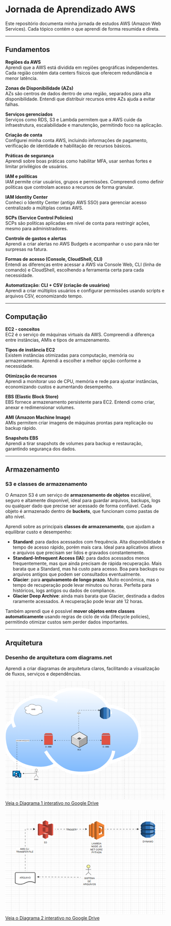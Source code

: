 # Jornada de Aprendizado AWS

Este repositório documenta minha jornada de estudos AWS (Amazon Web Services). Cada tópico contém o que aprendi de forma resumida e direta.

---

## Fundamentos

**Regiões da AWS**  
Aprendi que a AWS está dividida em regiões geográficas independentes. Cada região contém data centers físicos que oferecem redundância e menor latência.

**Zonas de Disponibilidade (AZs)**  
AZs são centros de dados dentro de uma região, separados para alta disponibilidade. Entendi que distribuir recursos entre AZs ajuda a evitar falhas.

**Serviços gerenciados**  
Serviços como RDS, S3 e Lambda permitem que a AWS cuide da infraestrutura, escalabilidade e manutenção, permitindo foco na aplicação.

**Criação de conta**  
Configurei minha conta AWS, incluindo informações de pagamento, verificação de identidade e habilitação de recursos básicos.

**Práticas de segurança**  
Aprendi sobre boas práticas como habilitar MFA, usar senhas fortes e limitar privilégios de usuários.

**IAM e políticas**  
IAM permite criar usuários, grupos e permissões. Compreendi como definir políticas que controlam acesso a recursos de forma granular.

**IAM Identity Center**  
Conheci o Identity Center (antigo AWS SSO) para gerenciar acesso centralizado a múltiplas contas AWS.

**SCPs (Service Control Policies)**  
SCPs são políticas aplicadas em nível de conta para restringir ações, mesmo para administradores.

**Controle de gastos e alertas**  
Aprendi a criar alertas no AWS Budgets e acompanhar o uso para não ter surpresas na fatura.

**Formas de acesso (Console, CloudShell, CLI)**  
Entendi as diferenças entre acessar a AWS via Console Web, CLI (linha de comando) e CloudShell, escolhendo a ferramenta certa para cada necessidade.

**Automatização: CLI + CSV (criação de usuários)**  
Aprendi a criar múltiplos usuários e configurar permissões usando scripts e arquivos CSV, economizando tempo.

---

## Computação

**EC2 - conceitos**  
EC2 é o serviço de máquinas virtuais da AWS. Compreendi a diferença entre instâncias, AMIs e tipos de armazenamento.

**Tipos de instância EC2**  
Existem instâncias otimizadas para computação, memória ou armazenamento. Aprendi a escolher a melhor opção conforme a necessidade.

**Otimização de recursos**  
Aprendi a monitorar uso de CPU, memória e rede para ajustar instâncias, economizando custos e aumentando desempenho.

**EBS (Elastic Block Store)**  
EBS fornece armazenamento persistente para EC2. Entendi como criar, anexar e redimensionar volumes.

**AMI (Amazon Machine Image)**  
AMIs permitem criar imagens de máquinas prontas para replicação ou backup rápido.

**Snapshots EBS**  
Aprendi a tirar snapshots de volumes para backup e restauração, garantindo segurança dos dados.

---

## Armazenamento

### S3 e classes de armazenamento
O Amazon S3 é um serviço de **armazenamento de objetos** escalável, seguro e altamente disponível, ideal para guardar arquivos, backups, logs ou qualquer dado que precise ser acessado de forma confiável. Cada objeto é armazenado dentro de **buckets**, que funcionam como pastas de alto nível.

Aprendi sobre as principais **classes de armazenamento**, que ajudam a equilibrar custo e desempenho:

- **Standard**: para dados acessados com frequência. Alta disponibilidade e tempo de acesso rápido, porém mais cara. Ideal para aplicativos ativos e arquivos que precisam ser lidos e gravados constantemente.  
- **Standard-Infrequent Access (IA)**: para dados acessados menos frequentemente, mas que ainda precisam de rápida recuperação. Mais barata que a Standard, mas há custo para acesso. Boa para backups ou arquivos antigos que podem ser consultados eventualmente.  
- **Glacier**: para **arquivamento de longo prazo**. Muito econômica, mas o tempo de recuperação pode levar minutos ou horas. Perfeita para históricos, logs antigos ou dados de compliance.  
- **Glacier Deep Archive**: ainda mais barata que Glacier, destinada a dados raramente acessados. A recuperação pode levar até 12 horas.

Também aprendi que é possível **mover objetos entre classes automaticamente** usando regras de ciclo de vida (lifecycle policies), permitindo otimizar custos sem perder dados importantes.


---

## Arquitetura

### Desenho de arquitetura com diagrams.net
Aprendi a criar diagramas de arquitetura claros, facilitando a visualização de fluxos, serviços e dependências.

![Arquitetura - Diagrama 1](Arquitetura01.png)  
[Veja o Diagrama 1 interativo no Google Drive](https://drive.google.com/file/d/1VW4N89zmbqrH8spT9mi2IXAh13LcZf2u/view?usp=sharing)

![Arquitetura - Diagrama 2](Arquitetura02.png)  
[Veja o Diagrama 2 interativo no Google Drive](https://drive.google.com/file/d/1VW4N89zmbqrH8spT9mi2IXAh13LcZf2u/view?usp=sharing)


